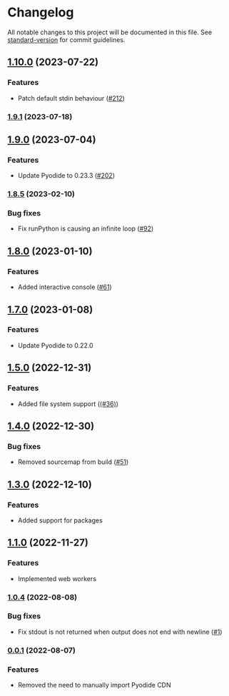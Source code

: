 # Changelog

All notable changes to this project will be documented in this file. See [standard-version](https://github.com/conventional-changelog/standard-version) for commit guidelines.

## [1.10.0](https://github.com/elilambnz/react-py/compare/v1.9.1...v1.10.0) (2023-07-22)

### Features

- Patch default stdin behaviour ([#212](https://github.com/elilambnz/react-py/pull/212))

### [1.9.1](https://github.com/elilambnz/react-py/compare/v1.9.0...v1.9.1) (2023-07-18)

## [1.9.0](https://github.com/elilambnz/react-py/compare/v1.8.5...v1.9.0) (2023-07-04)

### Features

- Update Pyodide to 0.23.3 ([#202](https://github.com/elilambnz/react-py/pull/212))

### [1.8.5](https://github.com/elilambnz/react-py/compare/v1.8.4...v1.8.5) (2023-02-10)

### Bug fixes

- Fix runPython is causing an infinite loop ([#92](https://github.com/elilambnz/react-py/issues/92))

## [1.8.0](https://github.com/elilambnz/react-py/compare/v1.7.0...v1.8.0) (2023-01-10)

### Features

- Added interactive console ([#61](https://github.com/elilambnz/react-py/pull/61))

## [1.7.0](https://github.com/elilambnz/react-py/compare/v1.6.3...v1.7.0) (2023-01-08)

### Features

- Update Pyodide to 0.22.0

## [1.5.0](https://github.com/elilambnz/react-py/compare/v1.4.0...v1.5.0) (2022-12-31)

### Features

- Added file system support ([(#36)](https://github.com/elilambnz/react-py/pull/36))

## [1.4.0](https://github.com/elilambnz/react-py/compare/v1.3.6-alpha.1...v1.4.0) (2022-12-30)

### Bug fixes

- Removed sourcemap from build ([#51](https://github.com/elilambnz/react-py/issues/51))

## [1.3.0](https://github.com/elilambnz/react-py/compare/v1.2.1...v1.3.0) (2022-12-10)

### Features

- Added support for packages

## [1.1.0](https://github.com/elilambnz/react-py/compare/v1.0.8...v1.1.0) (2022-11-27)

### Features

- Implemented web workers

### [1.0.4](https://github.com/elilambnz/react-py/compare/v1.0.3...v1.0.4) (2022-08-08)

### Bug fixes

- Fix stdout is not returned when output does not end with newline ([#1](https://github.com/elilambnz/react-py/issues/1))

### [0.0.1](https://github.com/elilambnz/react-py/compare/v0.0.1-alpha.2...v0.0.1) (2022-08-07)

### Features

- Removed the need to manually import Pyodide CDN
